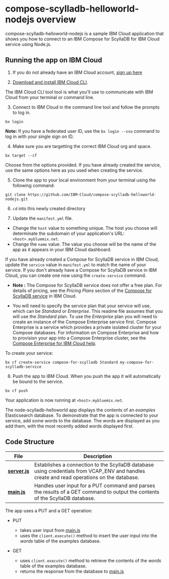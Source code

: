 # compose-scylladb-helloworld-nodejs overview

compose-scylladb-helloworld-nodejs is a sample IBM Cloud application that shows you how to connect to an IBM Compose for ScyllaDB for IBM Cloud service using Node.js.

## Running the app on IBM Cloud

1. If you do not already have an IBM Cloud account, [sign up here][IBMCloud_signup_url]

2. [Download and install IBM Cloud CLI](https://console.bluemix.net/docs/cli/reference/bluemix_cli/download_cli.html).

  The IBM Cloud CLI tool tool is what you'll use to communicate with IBM Cloud from your terminal or command line.

3. Connect to IBM Cloud in the command line tool and follow the prompts to log in.

  ```
  bx login
  ```

  **Note:** If you have a federated user ID, use the `bx login --sso` command to log in with your single sign on ID.

4. Make sure you are targetting the correct IBM Cloud org and space.

  ```
  bx target --cf
  ```

  Choose from the options provided. If you have already created the service, use the same options here as you used when creating the service.

5. Clone the app to your local environment from your terminal using the following command:

  ```
  git clone https://github.com/IBM-Cloud/compose-scylladb-helloworld-nodejs.git
  ```

6. `cd` into this newly created directory

7. Update the `manifest.yml` file.

  - Change the `host` value to something unique. The host you choose will determinate the subdomain of your application's URL:  `<host>.mybluemix.net`.
  - Change the `name` value. The value you choose will be the name of the app as it appears in your IBM Cloud dashboard.

  If you have already created a Compose for ScyllaDB service in IBM Cloud, update the `service` value in `manifest.yml` to match the name of your service. If you don't already have a Compose for ScyllaDB service in IBM Cloud, you can create one now using the `create-service` command.

  - **Note :** The Compose for ScyllaDB service does not offer a free plan. For details of pricing, see the _Pricing Plans_ section of the [Compose for ScyllaDB service][compose_for_scylladb_url] in IBM Cloud.

  - You will need to specify the service plan that your service will use, which can be _Standard_ or _Enterprise_. This readme file assumes that you will use the _Standard_ plan. To use the _Enterprise_ plan you will need to create an instance of the Compose Enterprise service first. Compose Enterprise is a service which provides a private isolated cluster for your Compose databases. For information on Compose Enterprise and how to provision your app into a Compose Enterprise cluster, see the [Compose Enterprise for IBM Cloud help](https://console.bluemix.net/docs/services/ComposeEnterprise/index.html).

  To create your service:

  ```
  bx cf create-service compose-for-scylladb Standard my-compose-for-scylladb-service
  ```

8. Push the app to IBM Cloud. When you push the app it will automatically be bound to the service.

  ```
  bx cf push
  ```

Your application is now running at `<host>.mybluemix.net`.

The node-scylladb-helloworld app displays the contents of an _examples_ Elasticsearch database. To demonstrate that the app is connected to your service, add some words to the database. The words are displayed as you add them, with the most recently added words displayed first.

## Code Structure

| File | Description |
| ---- | ----------- |
|[**server.js**](server.js)|Establishes a connection to the ScyllaDB database using credentials from VCAP_ENV and handles create and read operations on the database. |
|[**main.js**](public/javascripts/main.js)|Handles user input for a PUT command and parses the results of a GET command to output the contents of the ScyllaDB database.|

The app uses a PUT and a GET operation:

- PUT
  - takes user input from [main.js](public/javascripts/main.js)
  - uses the `client.execute()` method to insert the user input into the _words_ table of the examples database.

- GET
  - uses `client.execute()` method to retrieve the contents of the _words_ table of the examples database.
  - returns the response from the database to [main.js](public/javascripts/main.js)


[compose_for_scylladb_url]: https://console.bluemix.net/catalog/services/compose-for-scylladb/
[IBMCloud_signup_url]: https://console.bluemix.net/registration/?cm_mmc=Display-SampleApp-_-BluemixSampleApp-ComposeScyllaDB

